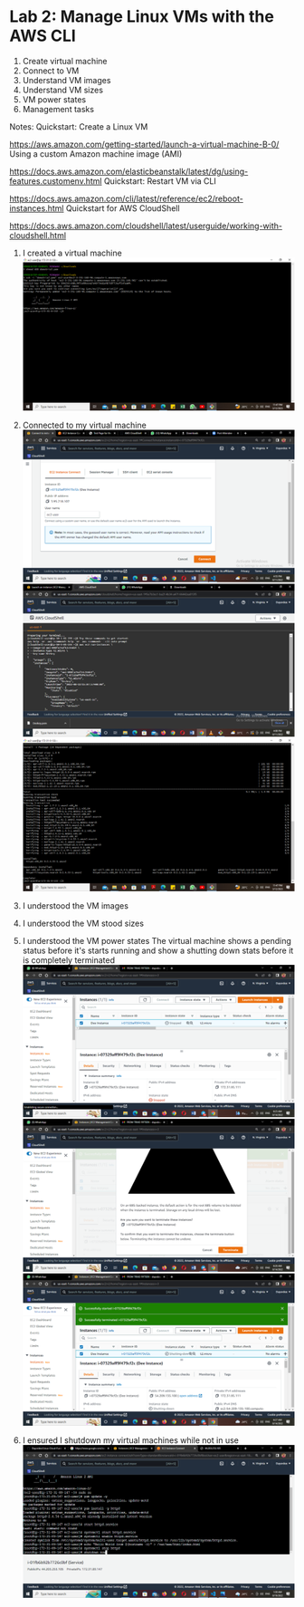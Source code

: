# Lab 2: Manage Linux VMs with the AWS CLI


1. Create virtual machine
2. Connect to VM
3. Understand VM images
4. Understand VM sizes
5. VM power states
6. Management tasks



Notes:
Quickstart: Create a Linux VM

https://aws.amazon.com/getting-started/launch-a-virtual-machine-B-0/
Using a custom Amazon machine image (AMI)

https://docs.aws.amazon.com/elasticbeanstalk/latest/dg/using-features.customenv.html
Quickstart: Restart VM via CLI

https://docs.aws.amazon.com/cli/latest/reference/ec2/reboot-instances.html
Quickstart for AWS CloudShell

https://docs.aws.amazon.com/cloudshell/latest/userguide/working-with-cloudshell.html


1. I created a virtual machine 
![Alt text](../../images/Screenshot%20(1017).png)

2. Connected to my virtual machine
![Alt text](../../images/Vm%20connected.png)
![Alt text](../../images/Instances%20launched.png)
![Alt text](../../images/Screenshot%20(1019).png)

3. I understood the VM images

4. I understood the VM stood sizes

5. I understood the VM power states
The virtual machine shows a pending status before it's starts running and show a shutting down stats before it is completely terminated
![Alt text](../../images/Instance%20stopped.png)
![Alt text](../../images/terminating%20state.png)
![Alt text](../../images/shutting%20down.png)

6. I ensured I shutdown my virtual machines while not in use
![Alt text](../../images/system%20shutdown.png)



